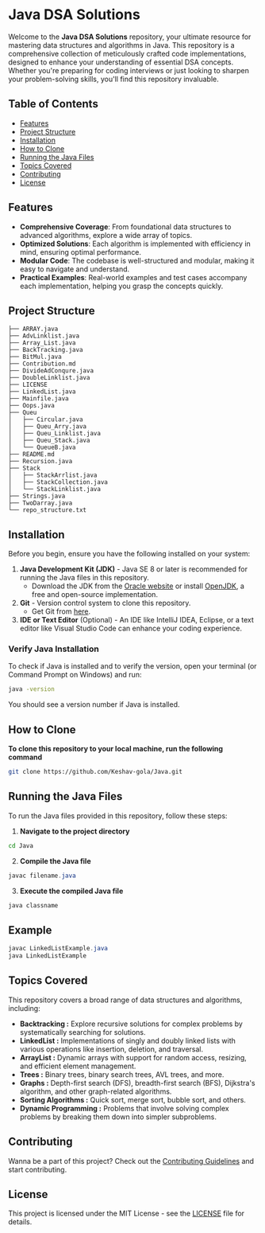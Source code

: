 # Java DSA Solutions

Welcome to the **Java DSA Solutions** repository, your ultimate resource for mastering data structures and algorithms in Java. This repository is a comprehensive collection of meticulously crafted code implementations, designed to enhance your understanding of essential DSA concepts. Whether you're preparing for coding interviews or just looking to sharpen your problem-solving skills, you'll find this repository invaluable.

## Table of Contents

- [Features](#features)
- [Project Structure](#project-structure)
- [Installation](#installation)
- [How to Clone](#how-to-clone)
- [Running the Java Files](#running-the-java-files)
- [Topics Covered](#topics-covered)
- [Contributing](#contributing)
- [License](#license)

## Features

- **Comprehensive Coverage**: From foundational data structures to advanced algorithms, explore a wide array of topics.
- **Optimized Solutions**: Each algorithm is implemented with efficiency in mind, ensuring optimal performance.
- **Modular Code**: The codebase is well-structured and modular, making it easy to navigate and understand.
- **Practical Examples**: Real-world examples and test cases accompany each implementation, helping you grasp the concepts quickly.

## Project Structure

<!-- START_STRUCTURE -->
```
├── ARRAY.java
├── AdvLinklist.java
├── Array_List.java
├── BackTracking.java
├── BitMul.java
├── Contribution.md
├── DivideAdConqure.java
├── DoubleLinklist.java
├── LICENSE
├── LinkedList.java
├── Mainfile.java
├── Oops.java
├── Queu
│   ├── Circular.java
│   ├── Queu_Arry.java
│   ├── Queu_Linklist.java
│   ├── Queu_Stack.java
│   └── QueueB.java
├── README.md
├── Recursion.java
├── Stack
│   ├── StackArrlist.java
│   ├── StackCollection.java
│   └── StackLinklist.java
├── Strings.java
├── TwoDarray.java
└── repo_structure.txt
```
<!-- END_STRUCTURE -->

## Installation

Before you begin, ensure you have the following installed on your system:

1. **Java Development Kit (JDK)** - Java SE 8 or later is recommended for running the Java files in this repository.
    - Download the JDK from the [Oracle website](https://www.oracle.com/java/technologies/javase-jdk8-downloads.html) or install [OpenJDK](https://openjdk.java.net/), a free and open-source implementation.
2. **Git** - Version control system to clone this repository.
    - Get Git from [here](https://git-scm.com/downloads).
3. **IDE or Text Editor** (Optional) - An IDE like IntelliJ IDEA, Eclipse, or a text editor like Visual Studio Code can enhance your coding experience.

### Verify Java Installation

To check if Java is installed and to verify the version, open your terminal (or Command Prompt on Windows) and run:

```bash
java -version
```
You should see a version number if Java is installed.

## How to Clone
**To clone this repository to your local machine, run the following command**

```sh
git clone https://github.com/Keshav-gola/Java.git
```
## Running the Java Files
To run the Java files provided in this repository, follow these steps:
  1. **Navigate to the project directory**
```sh
cd Java
```
  2. **Compile the Java file**

```java
javac filename.java
```
  3. **Execute the compiled Java file**

```java
java classname
```

## Example

```java
javac LinkedListExample.java
java LinkedListExample
```

## Topics Covered
This repository covers a broad range of data structures and algorithms, including:
- **Backtracking :**  Explore recursive solutions for complex problems by systematically searching for solutions.
- **LinkedList :** Implementations of singly and doubly linked lists with various operations like insertion, deletion, and traversal.
- **ArrayList :** Dynamic arrays with support for random access, resizing, and efficient element management.
- **Trees :** Binary trees, binary search trees, AVL trees, and more.
- **Graphs :** Depth-first search (DFS), breadth-first search (BFS), Dijkstra's algorithm, and other graph-related algorithms.
- **Sorting Algorithms :** Quick sort, merge sort, bubble sort, and others.
- **Dynamic Programming :** Problems that involve solving complex problems by breaking them down into simpler subproblems.

## Contributing
Wanna be a part of this project? Check out the [Contributing Guidelines](Contribution.md) and start contributing.

## License
This project is licensed under the MIT License - see the [LICENSE](LICENSE) file for details.
